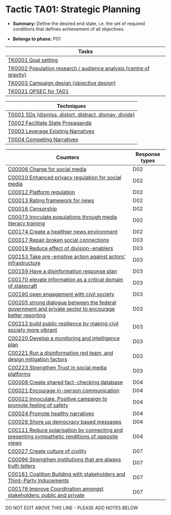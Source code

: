 # Tactic TA01: Strategic Planning

* **Summary:** Define the desired end state, i.e. the set of required conditions that defines achievement of all objectives.

* **Belongs to phase:** P01



| Tasks |
| ----- |
| [TK0001 Goal setting](../tasks/TK0001.md) |
| [TK0002 Population research / audience analysis (centre of gravity)](../tasks/TK0002.md) |
| [TK0003 Campaign design (objective design)](../tasks/TK0003.md) |
| [TK0031 OPSEC for TA01](../tasks/TK0031.md) |



| Techniques |
| ---------- |
| [T0001 5Ds (dismiss, distort, distract, dismay, divide)](../techniques/T0001.md) |
| [T0002 Facilitate State Propaganda](../techniques/T0002.md) |
| [T0003 Leverage Existing Narratives](../techniques/T0003.md) |
| [T0004 Competing Narratives](../techniques/T0004.md) |



| Counters | Response types |
| -------- | -------------- |
| [C00006 Charge for social media](../counters/C00006.md) | D02 |
| [C00010 Enhanced privacy regulation for social media](../counters/C00010.md) | D02 |
| [C00012 Platform regulation](../counters/C00012.md) | D02 |
| [C00013 Rating framework for news](../counters/C00013.md) | D02 |
| [C00016 Censorship](../counters/C00016.md) | D02 |
| [C00073 Inoculate populations through media literacy training](../counters/C00073.md) | D02 |
| [C00174 Create a healthier news environment](../counters/C00174.md) | D02 |
| [C00017 Repair broken social connections](../counters/C00017.md) | D03 |
| [C00019 Reduce effect of division-enablers](../counters/C00019.md) | D03 |
| [C00153 Take pre-emptive action against actors' infrastructure](../counters/C00153.md) | D03 |
| [C00159 Have a disinformation response plan](../counters/C00159.md) | D03 |
| [C00170 elevate information as a critical domain of statecraft](../counters/C00170.md) | D03 |
| [C00190 open engagement with civil society](../counters/C00190.md) | D03 |
| [C00205 strong dialogue between the federal government and private sector to encourage better reporting](../counters/C00205.md) | D03 |
| [C00212 build public resilience by making civil society more vibrant](../counters/C00212.md) | D03 |
| [C00220 Develop a monitoring and intelligence plan](../counters/C00220.md) | D03 |
| [C00221 Run a disinformation red team, and design mitigation factors](../counters/C00221.md) | D03 |
| [C00223 Strengthen Trust in social media platforms](../counters/C00223.md) | D03 |
| [C00008 Create shared fact-checking database](../counters/C00008.md) | D04 |
| [C00021 Encourage in-person communication](../counters/C00021.md) | D04 |
| [C00022 Innoculate. Positive campaign to promote feeling of safety](../counters/C00022.md) | D04 |
| [C00024 Promote healthy narratives](../counters/C00024.md) | D04 |
| [C00026 Shore up democracy based messages](../counters/C00026.md) | D04 |
| [C00111 Reduce polarisation by connecting and presenting sympathetic renditions of opposite views](../counters/C00111.md) | D04 |
| [C00027 Create culture of civility](../counters/C00027.md) | D07 |
| [C00096 Strengthen institutions that are always truth tellers](../counters/C00096.md) | D07 |
| [C00161 Coalition Building with stakeholders and Third-Party Inducements](../counters/C00161.md) | D07 |
| [C00176 Improve Coordination amongst stakeholders: public and private](../counters/C00176.md) | D07 |


DO NOT EDIT ABOVE THIS LINE - PLEASE ADD NOTES BELOW